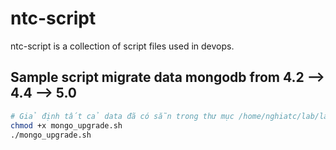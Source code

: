 # ntc-script
ntc-script is a collection of script files used in devops.  


## Sample script migrate data mongodb from 4.2 --> 4.4 --> 5.0
```bash
# Giả định tất cả data đã có sẵn trong thư mục /home/nghiatc/lab/labMongo/db/dump và đã cài đặt Docker.
chmod +x mongo_upgrade.sh
./mongo_upgrade.sh
```


